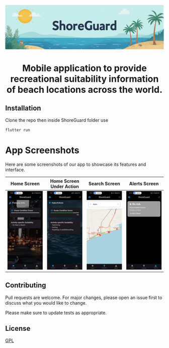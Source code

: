 
![Alt Text - really great image](images/banner.png)
<h1 align="center" style="border-bottom: none">
    <b>
     Mobile application to provide recreational suitability information of beach locations across the world.       </b>
<br>
</h1>



## Installation

Clone the repo then inside ShoreGuard folder use

```bash
flutter run
```

# App Screenshots

Here are some screenshots of our app to showcase its features and interface.

| Home Screen | Home Screen Under Action | Search Screen | Alerts Screen |
|-------------|-------------|----------------|-----------------|
| ![Home Screen](images/home.jpg) | ![Home Screen Under Action](images/home2.jpg) | ![Search Screen](images/search.jpg) | ![Alerts Screen](images/alerts.jpg) |




## Contributing

Pull requests are welcome. For major changes, please open an issue first
to discuss what you would like to change.

Please make sure to update tests as appropriate.

## License

[GPL](https://www.gnu.org/licenses/gpl-3.0.en.html)